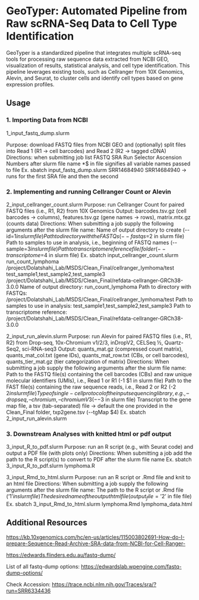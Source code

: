 # GeoTyper: Automated Pipeline from Raw scRNA-Seq Data to Cell Type Identification

GeoTyper is a standardized pipeline that integrates multiple scRNA-seq tools for processing raw sequence data extracted from NCBI GEO, visualization of results, statistical analysis, and cell type identification. This pipeline leverages existing tools, such as Cellranger from 10X Genomics, Alevin, and Seurat, to cluster cells and identify cell types based on gene expression profiles.

## Usage 

### 1. Importing Data from NCBI

1_input_fastq_dump.slurm

Purpose: download FASTQ files from NCBI GEO and (optionally) split files into Read 1 (R1 → cell barcodes) and Read 2 (R2 → tagged cDNA)
Directions: when submitting job list FASTQ SRA Run Selector Ascension Numbers after slurm file name
*$ in file signifies all variable names passed to file
Ex. sbatch input_fastq_dump.slurm SRR14684940 SRR14684940 → runs for the first SRA file and then the second

### 2. Implementing and running Cellranger Count or Alevin

2_input_cellranger_count.slurm
Purpose: run Cellranger Count for paired FASTQ files (i.e., R1, R2) from 10X Genomics
Output: barcodes.tsv.gz (cell barcodes → columns), features.tsv.gz (gene names → rows), matrix.mtx.gz (counts data)
Directions:
When submitting a job supply the following arguments after the slurm file name:
Name of output directory to create (--id=$1 in slurm file)
Path to directory with the FASTQs (--fastqs=$2 in slurm file)
Path to samples to use in analysis, i.e., beginning of FASTQ names (--sample=$3 in slurm file)
Path to transcriptome reference file / folder (--transcriptome=$4 in slurm file)
Ex. sbatch input_cellranger_count.slurm run_count_lymphoma /project/Dolatshahi_Lab/MSDS/Clean_Final/cellranger_lymhoma/test test_sample1,test_sample2,test_sample3 /project/Dolatshahi_Lab/MSDS/Clean_Final/refdata-cellranger-GRCh38-3.0.0
Name of output directory: run_count_lymphoma
Path to directory with FASTQs: /project/Dolatshahi_Lab/MSDS/Clean_Final/cellranger_lymhoma/test
Path to samples to use in analysis: test_sample1,test_sample2,test_sample3 
Path to transcriptome reference: /project/Dolatshahi_Lab/MSDS/Clean_Final/refdata-cellranger-GRCh38-3.0.0

2_input_run_alevin.slurm
Purpose: run Alevin for paired FASTQ files (i.e., R1, R2) from Drop-seq, 10x-Chromium v1/2/3, inDropV2, CELSeq ½, Quartz-Seq2, sci-RNA-seq3
Output: quants_mat.gz (compressed count matrix), quants_mat_col.txt (gene IDs), quants_mat_row.txt (CBs, or cell barcodes), quants_tier_mat.gz (tier categorization of matrix)
Directions:
When submitting a job supply the following arguments after the slurm file name:
Path to the FASTQ file(s) containing the cell barcodes (CBs) and raw unique molecular identifiers (UMIs), i.e., Read 1 or R1 (-1 $1 in slurm file)
Path to the FAST file(s) containing the raw sequence reads, i.e., Read 2 or R2 (-2 $2 in slurm file)
Type of single-cell protocol of the input sequencing library, e.g., –dropseq, –chromium, –chromiumV3 (--$3 in slurm file)
Transcript to the gene map file, a tsv (tab-separated) file  → default the one provided in the Clean_Final folder, txp2gene.tsv (--tgMap $4)
Ex. sbatch 2_input_run_alevin.slurm 

### 3. Downstream Analyses with knitted html or pdf output

3_input_R_to_pdf.slurm
Purpose: run an R script (e.g., with Seurat code) and output a PDF file (with plots only)
Directions:
When submitting a job add the path to the R script(s) to convert to PDF after the slurm file name
Ex. sbatch 3_input_R_to_pdf.slurm lymphoma.R

3_input_Rmd_to_html.slurm
Purpose: run an R script or .Rmd file and knit to an html file
Directions:
When submitting a job supply the following arguments after the slurm file name:
The path to the R script or .Rmd file (‘$1’ in slurm file)
The desired name of the output html file (output_file=’$2’ in file file)
Ex. sbatch 3_input_Rmd_to_html.slurm lymphoma.Rmd lymphoma_data.html

## Additional Resources 

https://kb.10xgenomics.com/hc/en-us/articles/115003802691-How-do-I-prepare-Sequence-Read-Archive-SRA-data-from-NCBI-for-Cell-Ranger- 

https://edwards.flinders.edu.au/fastq-dump/ 

List of all fastq-dump options: https://edwardslab.wpengine.com/fastq-dump-options/

Check Accession: https://trace.ncbi.nlm.nih.gov/Traces/sra/?run=SRR6334436 



